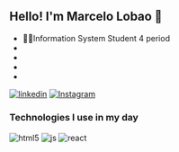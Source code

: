 ## Hello! I'm Marcelo Lobao 🐺 

- :man_student:Information System Student 4 period
-
-
-
-


[![linkedin](https://img.shields.io/badge/LinkedIn-0077B5?style=for-the-badge&logo=linkedin&logoColor=white)](https://www.linkedin.com/in/marcelo-lobão-0085271a8/)
[![Instagram](https://img.shields.io/badge/Instagram-E4405F?style=for-the-badge&logo=instagram&logoColor=white)](https://www.instagram.com/_marcelolobao/)

### Technologies I use in my day

<div style="display: inline_block">
  <img align="center" alt="html5" src="https://img.shields.io/badge/HTML5-E34F26?style=for-the-badge&logo=html5&logoColor=white" />
  <img align="center" alt="js" src="https://img.shields.io/badge/JavaScript-F7DF1E?style=for-the-badge&logo=javascript&logoColor=black" />
   <img align="center" alt="react" src="https://img.shields.io/badge/React-20232A?style=for-the-badge&logo=react&logoColor=61DAFB" />
</div><br/>

